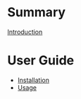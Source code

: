 # Summary

[Introduction](README.md)

# User Guide

- [Installation](./guide/installation.md)
- [Usage](./guide/usage.md)
